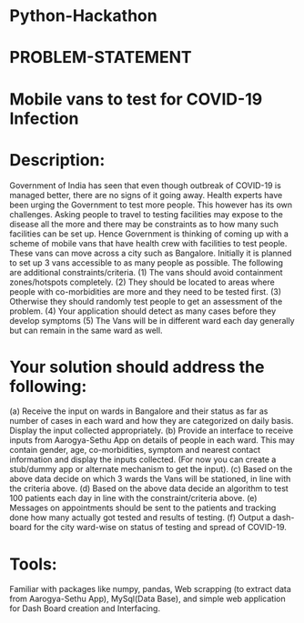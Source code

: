 # Python-Hackathon

# PROBLEM-STATEMENT
 
# Mobile vans to test for COVID-19 Infection

# Description:


Government of India has seen that even though outbreak of COVID-19 is managed better, there
are no signs of it going away. Health experts have been urging the Government to test more
people. This however has its own challenges. Asking people to travel to testing facilities may
expose to the disease all the more and there may be constraints as to how many such facilities
can be set up. Hence Government is thinking of coming up with a scheme of mobile vans that
have health crew with facilities to test people. These vans can move across a city such as
Bangalore. Initially it is planned to set up 3 vans accessible to as many people as possible. The
following are additional constraints/criteria.
(1) The vans should avoid containment zones/hotspots completely.
(2) They should be located to areas where people with co-morbidities are more and they
need to be tested first.
(3) Otherwise they should randomly test people to get an assessment of the problem.
(4) Your application should detect as many cases before they develop symptoms
(5) The Vans will be in different ward each day generally but can remain in the same ward as
well.


# Your solution should address the following:
(a) Receive the input on wards in Bangalore and their status as far as number of cases in
each ward and how they are categorized on daily basis. Display the input collected
appropriately.
(b) Provide an interface to receive inputs from Aarogya-Sethu App on details of people in
each ward. This may contain gender, age, co-morbidities, symptom and nearest contact
information and display the inputs collected. (For now you can create a stub/dummy app
or alternate mechanism to get the input).
(c) Based on the above data decide on which 3 wards the Vans will be stationed, in line with
the criteria above.
(d) Based on the above data decide an algorithm to test 100 patients each day in line with the
constraint/criteria above.
(e) Messages on appointments should be sent to the patients and tracking done how many
actually got tested and results of testing.
(f) Output a dash-board for the city ward-wise on status of testing and spread of COVID-19.


# Tools: 
Familiar with packages like numpy, pandas, Web scrapping (to extract data from
Aarogya-Sethu App), MySql(Data Base), and simple web application for Dash Board creation
and Interfacing.
